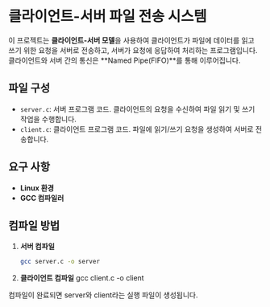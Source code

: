 # 클라이언트-서버 파일 전송 시스템

이 프로젝트는 **클라이언트-서버 모델**을 사용하여 클라이언트가 파일에 데이터를 읽고 쓰기 위한 요청을 서버로 전송하고, 서버가 요청에 응답하여 처리하는 프로그램입니다. 클라이언트와 서버 간의 통신은 **Named Pipe(FIFO)**를 통해 이루어집니다.

## 파일 구성

- `server.c`: 서버 프로그램 코드. 클라이언트의 요청을 수신하여 파일 읽기 및 쓰기 작업을 수행합니다.
- `client.c`: 클라이언트 프로그램 코드. 파일에 읽기/쓰기 요청을 생성하여 서버로 전송합니다.

## 요구 사항

- **Linux 환경**
- **GCC 컴파일러**

## 컴파일 방법

1. **서버 컴파일**

   ```bash
   gcc server.c -o server
2. **클라이언트 컴파일**
   gcc client.c -o client

컴파일이 완료되면 server와 client라는 실행 파일이 생성됩니다.
   
